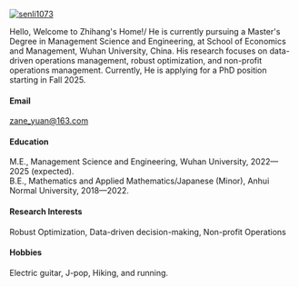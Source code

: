 

[![senli1073](https://img.shields.io/badge/senli1073-github-blue?logo=github)](https://github.com/ULTRAyzh0420)

Hello, Welcome to Zhihang's Home!/
He is currently pursuing a Master's Degree in Management Science and Engineering, at School of Economics and Management,  Wuhan University, China.
His research focuses on data-driven operations management, robust optimization, and non-profit operations management. Currently, He is applying for a PhD position starting in Fall 2025. 

#### Email
zane_yuan@163.com

#### Education
M.E., Management Science and Engineering, Wuhan University, 2022—2025 (expected).\
B.E., Mathematics and Applied Mathematics/Japanese (Minor), Anhui Normal University, 2018—2022.

#### Research Interests
Robust Optimization, Data-driven decision-making, Non-profit Operations

#### Hobbies
Electric guitar, J-pop, Hiking, and running.